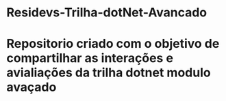 # Residevs-Trilha-dotNet-Avancado
# Repositorio criado com o objetivo de compartilhar as interações e avialiações da trilha dotnet modulo avaçado
